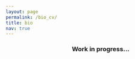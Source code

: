 ```yaml
---
layout: page
permalink: /bio_cv/
title: bio
nav: true
---
```


<div class="publications">

  <div style="text-align: center; margin:20px;">
    <h3>Work in progress...</h3>
  </div>

</div>
